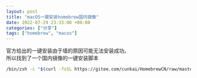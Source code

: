 ```yaml
---
layout: post
title: "macOS一键安装homebrew国内镜像"
date: 2022-07-29 23:33:00 +08:00
categories: ["分享"]
tags: ["homebrew", "macos"]
---
```


官方给出的一键安装由于墙的原因可能无法安装成功。  
所以找到了一个国内镜像的一键安装脚本

```bash
/bin/zsh -c "$(curl -fsSL https://gitee.com/cunkai/HomebrewCN/raw/master/Homebrew.sh)"
```